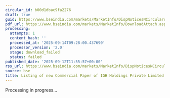 ```yaml
---
circular_id: b00d1dbac9fa2276
draft: true
guid: https://www.bseindia.com/markets/MarketInfo/DispNoticesNCirculars.aspx?Noticeid={295C6156-88DA-443C-83C9-02CC2B655C1F}&noticeno=20250912-71&dt=09/12/2025&icount=71&totcount=103&flag=0
pdf_url: https://www.bseindia.com/markets/MarketInfo/DownloadAttach.aspx?id=20250912-71&attachedId=
processing:
  attempts: 1
  content_hash: ''
  processed_at: '2025-09-14T09:28:00.437690'
  processor_version: '2.0'
  stage: download_failed
  status: failed
published_date: '2025-09-12T11:55:57+00:00'
rss_url: https://www.bseindia.com/markets/MarketInfo/DispNoticesNCirculars.aspx?Noticeid={295C6156-88DA-443C-83C9-02CC2B655C1F}&noticeno=20250912-71&dt=09/12/2025&icount=71&totcount=103&flag=0
source: bse
title: Listing of new Commercial Paper of IGH Holdings Private Limited
---
```


Processing in progress...